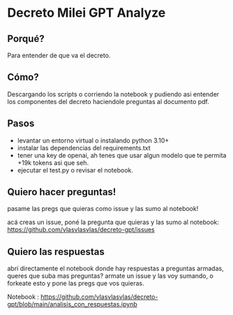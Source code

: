 # Decreto Milei GPT Analyze

## Porqué?

Para entender de que va el decreto.

## Cómo?

Descargando los scripts o corriendo la notebook y pudiendo asi entender los componentes del decreto haciendole preguntas al documento pdf.

## Pasos

- levantar un entorno virtual o instalando python 3.10+
- instalar las dependencias del requirements.txt
- tener una key de openai, ah tenes que usar algun modelo que te permita +19k tokens asi que seh.
- ejecutar el test.py o revisar el notebook.


## Quiero hacer preguntas!

pasame las pregs que quieras como issue y las sumo al notebook!

acá creas un issue, poné la pregunta que quieras y las sumo al notebook: https://github.com/vlasvlasvlas/decreto-gpt/issues



## Quiero las respuestas

abrí directamente el notebook donde hay respuestas a preguntas armadas, queres que suba mas preguntas? armate un issue y las voy sumando, o forkeate esto y pone las pregs que vos quieras.

Notebook : https://github.com/vlasvlasvlas/decreto-gpt/blob/main/analisis_con_respuestas.ipynb

